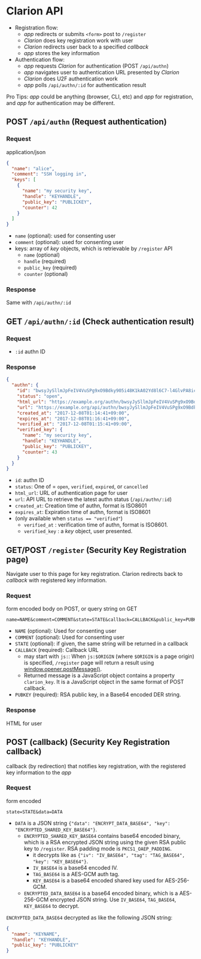 # Clarion API

- Registration flow:
  - _app_ redirects or submits `<form>` post to `/register`
  - _Clarion_ does key registration work with user
  - _Clarion_ redirects user back to a specified _callback_ 
  - _app_ stores the key information
- Authentication flow:
  - _app_ requests _Clarion_ for authentication (POST `/api/authn`)
  - _app_ navigates user to authentication URL presented by _Clarion_
  - _Clarion_ does U2F authentication work
  - _app_ polls `/api/authn/:id` for authentication result

Pro Tips: _app_ could be anything (browser, CLI, etc) and _app_ for registration, and _app_ for authentication may be different.

## POST `/api/authn` (Request authentication)

### Request

application/json

``` json
{
  "name": "alice",
  "comment": "SSH logging in",
  "keys": [
    {
      "name": "my security key",
      "handle": "KEYHANDLE",
      "public_key": "PUBLICKEY",
      "counter": 42
    }
  ]
}
```

- `name` (optional): used for consenting user
- `comment` (optional): used for consenting user
- keys: array of _key_ objects, which is retrievable by `/register` API
  - `name` (optional)
  - `handle` (required)
  - `public_key` (required)
  - `counter` (optional)


### Response

Same with `/api/authn/:id`

## GET `/api/authn/:id` (Check authentication result)

### Request

- `:id` authn ID

### Response

``` json
{
  "authn": {
    "id": "bwsyJySllmJpFeIV4VuSPg9xO9Bdky905i48K1kA02Yd8l6C7-l4GlvPA8icYPLPxG4xkp9ePUp_3Onsemc",
    "status": "open",
    "html_url": "https://example.org/authn/bwsyJySllmJpFeIV4VuSPg9xO9Bdky905i48K1kA02Yd8l6C7-l4GlvPA8icYPLPxG4xkp9ePUp_3Onsemc",
    "url": "https://example.org/api/authn/bwsyJySllmJpFeIV4VuSPg9xO9Bdky905i48K1kA02Yd8l6C7-l4GlvPA8icYPLPxG4xkp9ePUp_3Onsemc",
    "created_at": "2017-12-08T01:14:41+09:00",
    "expires_at": "2017-12-08T01:16:41+09:00",
    "verified_at": "2017-12-08T01:15:41+09:00",
    "verified_key": {
      "name": "my security key",
      "handle": "KEYHANDLE",
      "public_key": "PUBLICKEY",
      "counter": 43
    }
  }
}
```

- `id`: authn ID
- `status`: One of = `open`, `verified`, `expired`, or `cancelled`
- `html_url`: URL of authentication page for user
- `url`: API URL to retrieve the latest authn status (`/api/authn/:id`)
- `created_at`: Creation time of authn, format is ISO8601
- `expires_at`: Expiration time of authn, format is ISO8601
- (only available when `status == "verified"`)
  - `verified_at` : verification time of authn, format is ISO8601.
  - `verified_key` : a _key_ object, user presented.

## GET/POST `/register` (Security Key Registration page)

Navigate user to this page for key registration. Clarion redirects back to _callback_ with registered key information.

### Request

form encoded body on POST, or query string on GET

```
name=NAME&comment=COMMENT&state=STATE&callback=CALLBACK&public_key=PUBKEY
```

- `NAME` (optional): Used for consenting user
- `COMMENT` (optional): Used for consenting user
- `STATE` (optional): if given, the same string will be returned in a callback
- `CALLBACK` (required): Callback URL
  - may start with `js:`: When `js:$ORIGIN` (where `$ORIGIN` is a page origin) is specified, `/register` page will return a result using [window.opener.postMessage()](https://developer.mozilla.org/en-US/docs/Web/API/Window/postMessage).
  - Returned message is a JavaScript object contains a property `clarion_key`. It is a JavaScript object in the same format of POST callback.
- `PUBKEY` (required): RSA public key, in a Base64 encoded DER string.

### Response

HTML for user

## POST (callback) (Security Key Registration callback)

callback (by redirection) that notifies key registration, with the registered key information to the _app_

### Request

form encoded

```
state=STATE&data=DATA
```

- `DATA` is a JSON string `{"data": "ENCRYPT_DATA_BASE64", "key": "ENCRYPTED_SHARED_KEY_BASE64"}`.
  - `ENCRYPTED_SHARED_KEY_BASE64` contains base64 encoded binary, which is a RSA encrypted JSON string using the given RSA public key to `/register`. RSA padding mode is `PKCS1_OAEP_PADDING`.
    - it decrypts like as `{"iv": "IV_BASE64", "tag": "TAG_BASE64", "key": "KEY_BASE64"}`.
    - `IV_BASE64` is a base64 encoded IV.
    - `TAG_BASE64` is a AES-GCM auth tag.
    - `KEY_BASE64` is a base64 encoded shared key used for AES-256-GCM.
  - `ENCRYPTED_DATA_BASE64` is a base64 encoded binary, which is a AES-256-GCM encrypted JSON string. Use `IV_BASE64`, `TAG_BASE64`, `KEY_BASE64` to decrypt.

`ENCRYPTED_DATA_BASE64` decrypted as like the following JSON string:

``` json
{
  "name": "KEYNAME",
  "handle": "KEYHANDLE",
  "public_key": "PUBLICKEY"
}
```


